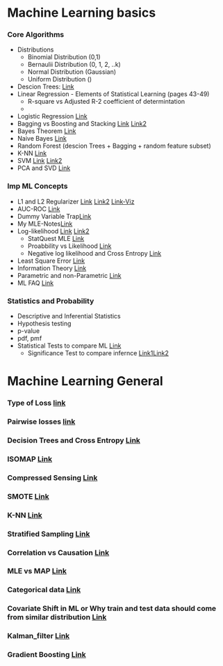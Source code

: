 # Machine Learning basics

### Core Algorithms
- Distributions
  - Binomial Distribution (0,1)
  - Bernaulii Distribution (0, 1, 2, ..k)
  - Normal Distribution (Gaussian)
  - Uniform Distribution  ()
- Descion Trees: [Link](https://towardsdatascience.com/understanding-decision-trees-for-classification-python-9663d683c952) 
- Linear Regression - Elements of Statistical Learning (pages 43-49)
  -  R-square vs Adjusted R-2 coefficient of determintation
  -  
- Logistic Regression [Link](https://docs.google.com/document/d/e/2PACX-1vTmmpP_tr2_11J0_wS64bcpl4w4Ey6VaJgBaZAOWYqKq2JGexMdirqoZf56BvfqgO5uYXXaqku8pecB/pub)
- Bagging vs Boosting and Stacking [Link](https://stats.stackexchange.com/questions/18891/bagging-boosting-and-stacking-in-machine-learning) [Link2](https://www.upgrad.com/blog/bagging-vs-boosting/#Why_is_bagging_better_than_boosting) 
- Bayes Theorem [Link](https://betterexplained.com/articles/an-intuitive-and-short-explanation-of-bayes-theorem/)
- Naive Bayes [Link]()
- Random Forest (descion Trees + Bagging + random feature subset)
- K-NN [Link](https://towardsdatascience.com/machine-learning-basics-with-the-k-nearest-neighbors-algorithm-6a6e71d01761)
- SVM [Link](https://svmtutorial.online/download.php?file=SVM_tutorial.pdf) [Link2](https://www.svm-tutorial.com/category/svm-tutorial/math-svm-tutorial/)
- PCA and SVD [Link](https://docs.google.com/document/d/e/2PACX-1vT9cGkZ8KFpt55t7fR3eB2BNrhKrmyT2joSR_1XMNmsPWsCs2g8YKK3EwhO4_3gsDirI3vCwJ6swPVb/pub)

### Imp ML Concepts
- L1 and L2 Regularizer [Link](https://towardsdatascience.com/intuitions-on-l1-and-l2-regularisation-235f2db4c261) [Link2](https://explained.ai/regularization/index.html) [Link-Viz](https://simzhou.com/en/posts/2021/cross-entropy-loss-visualized/)
- AUC-ROC [Link](https://towardsdatascience.com/understanding-auc-roc-curve-68b2303cc9c5)
- Dummy Variable Trap[Link](https://docs.google.com/document/d/e/2PACX-1vTCgloYD87WQK4zqqV0YwZpQuuB6etoGE-2n_AfBSwu9X4QDYIawpu-8Y44UL2xPKiZ2EWyQtPJnVFI/pub)
- My MLE-Notes[Link](https://github.com/harsh306/Notes-MLE/tree/master/pdf)
- Log-likelihood [Link](https://blog.metaflow.fr/ml-notes-why-the-log-likelihood-24f7b6c40f83) [Link2](https://ljvmiranda921.github.io/notebook/2017/08/13/softmax-and-the-negative-log-likelihood/)
  - StatQuest MLE [Link](https://www.youtube.com/watch?v=XepXtl9YKwc) 
  - Proabbility vs Likelihood [Link](https://www.youtube.com/watch?v=pYxNSUDSFH4)
  - Negative log likelihood and Cross Entropy [Link](https://glassboxmedicine.com/2019/12/07/connections-log-likelihood-cross-entropy-kl-divergence-logistic-regression-and-neural-networks/)
- Least Square Error [Link](https://towardsdatascience.com/ml-notes-why-the-least-square-error-bf27fdd9a721)
- Information Theory [Link](https://towardsdatascience.com/must-know-information-theory-concepts-in-deep-learning-ai-e54a5da9769d)
- Parametric and non-Parametric [Link](https://machinelearningmastery.com/parametric-and-nonparametric-machine-learning-algorithms/)
- ML FAQ [Link](https://sebastianraschka.com/faq/index.html)

### Statistics and Probability 
- Descriptive and Inferential Statistics 
- Hypothesis testing
- p-value
- pdf, pmf
- Statistical Tests to compare ML [Link](https://machinelearningmastery.com/statistical-significance-tests-for-comparing-machine-learning-algorithms/)
  - Significance Test to compare infernce  [Link1](https://machinelearningmastery.com/statistical-significance-tests-for-comparing-machine-learning-algorithms/)[Link2](https://machinelearningmastery.com/mcnemars-test-for-machine-learning/)


# Machine Learning General

### Type of Loss [link](https://gombru.github.io/2018/05/23/cross_entropy_loss/)

### Pairwise losses [link](https://gombru.github.io/2018/05/23/cross_entropy_loss/)

### Decision Trees and Cross Entropy [Link](https://docs.google.com/document/d/e/2PACX-1vTBOla5TwuUQbA6ZhrQi29f361Vl8-kUz_F9rA2jsl1DzAs_xoV5duoauUOovF2EoloVAtglku7wFib/pub)

### ISOMAP [Link](https://blog.paperspace.com/dimension-reduction-with-isomap/)

### Compressed Sensing [Link](https://github.com/dmh43/research/blob/master/theory_group/compressed_sensing/notes.pdf)

### SMOTE [Link](http://rikunert.com/SMOTE_explained)

### K-NN [Link](https://towardsdatascience.com/machine-learning-basics-with-the-k-nearest-neighbors-algorithm-6a6e71d01761)

### Stratified Sampling [Link](https://en.wikipedia.org/wiki/Stratified_sampling)

### Correlation vs Causation [Link](https://www.iperceptions.com/blog/causation-vs-correlation)

### MLE vs MAP [Link](https://wiseodd.github.io/techblog/2017/01/01/mle-vs-map/)

### Categorical data [Link](https://towardsdatascience.com/an-overview-of-categorical-input-handling-for-neural-networks-c172ba552dee)

### Covariate Shift in ML or Why train and test data should come from similar distribution [Link](https://towardsdatascience.com/how-dis-similar-are-my-train-and-test-data-56af3923de9b)

### Kalman_filter [Link](https://www.bzarg.com/p/how-a-kalman-filter-works-in-pictures/)

### Gradient Boosting [Link](https://machinelearningmastery.com/gentle-introduction-gradient-boosting-algorithm-machine-learning/)
